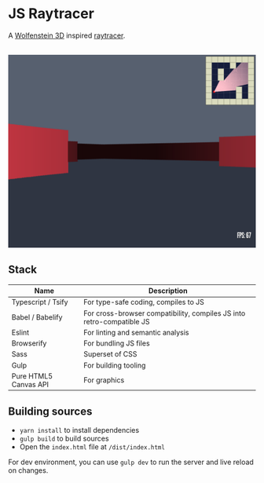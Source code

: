 # JS Raytracer
A [Wolfenstein 3D](https://en.wikipedia.org/wiki/Wolfenstein_3D) inspired [raytracer](https://en.wikipedia.org/wiki/Ray_casting#Ray_casting_in_early_computer_games).

<center>
	<br/>
	<img src=".github/screenshot01.png"/>
</center>

## Stack
| Name | Description |
| -- | -- |
| Typescript / Tsify | For type-safe coding, compiles to JS |
| Babel / Babelify | For cross-browser compatibility, compiles JS into retro-compatible JS |
| Eslint | For linting and semantic analysis |
| Browserify | For bundling JS files |
| Sass | Superset of CSS |
| Gulp | For building tooling |
| Pure HTML5 Canvas API | For graphics |

## Building sources

- `yarn install` to install dependencies
- `gulp build` to build sources
- Open the `index.html` file at `/dist/index.html`

For dev environment, you can use `gulp dev` to run the server and live reload on changes.